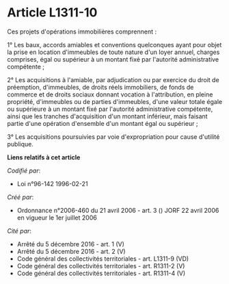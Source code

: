 # Article L1311-10

Ces projets d'opérations immobilières comprennent :

1° Les baux, accords amiables et conventions quelconques ayant pour objet la prise en location d'immeubles de toute nature
d'un loyer annuel, charges comprises, égal ou supérieur à un montant fixé par l'autorité administrative compétente ;

2° Les acquisitions à l'amiable, par adjudication ou par exercice du droit de préemption, d'immeubles, de droits réels
immobiliers, de fonds de commerce et de droits sociaux donnant vocation à l'attribution, en pleine propriété, d'immeubles ou
de parties d'immeubles, d'une valeur totale égale ou supérieure à un montant fixé par l'autorité administrative compétente,
ainsi que les tranches d'acquisition d'un montant inférieur, mais faisant partie d'une opération d'ensemble d'un montant égal
ou supérieur ;

3° Les acquisitions poursuivies par voie d'expropriation pour cause d'utilité publique.

**Liens relatifs à cet article**

_Codifié par_:

  - Loi n°96-142 1996-02-21

_Créé par_:

  - Ordonnance n°2006-460 du 21 avril 2006 - art. 3 () JORF 22 avril 2006 en vigueur le 1er juillet 2006

_Cité par_:

  - Arrêté du 5 décembre 2016 - art. 1 (V)
  - Arrêté du 5 décembre 2016 - art. 2 (V)
  - Code général des collectivités territoriales - art. L1311-9 (VD)
  - Code général des collectivités territoriales - art. R1311-2 (V)
  - Code général des collectivités territoriales - art. R1311-4 (V)
